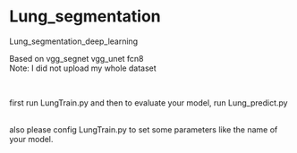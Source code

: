 # Lung_segmentation
Lung_segmentation_deep_learning

Based on 
vgg_segnet
vgg_unet
fcn8
<br />
Note: I did not upload my whole dataset

<br />

first run LungTrain.py and then to evaluate your model, run Lung_predict.py

<br />
also please config LungTrain.py to set some parameters like the name of your model.
